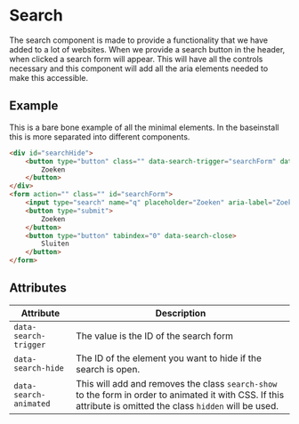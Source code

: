 # Search

The search component is made to provide a functionality that we have added to a lot of websites. When we provide a search button in the header, when clicked a search form will appear. This will have all the controls necessary and this component will add all the aria elements needed to make this accessible.

## Example

This is a bare bone example of all the minimal elements. In the baseinstall this is more separated into different components.

```HTML
<div id="searchHide">
    <button type="button" class="" data-search-trigger="searchForm" data-search-hide="searchHide" data-search-animated>
        Zoeken
    </button>
</div>
<form action="" class="" id="searchForm">
    <input type="search" name="q" placeholder="Zoeken" aria-label="Zoeken"/>
    <button type="submit">
        Zoeken
    </button>
    <button type="button" tabindex="0" data-search-close>
        Sluiten
    </button>
</form>
```

## Attributes

| Attribute              | Description                                                                                                                                                   |
| ---------------------- | ------------------------------------------------------------------------------------------------------------------------------------------------------------- |
| `data-search-trigger`  | The value is the ID of the search form                                                                                                                        |
| `data-search-hide`     | The ID of the element you want to hide if the search is open.                                                                                                 |
| `data-search-animated` | This will add and removes the class `search-show` to the form in order to animated it with CSS. If this attribute is omitted the class `hidden` will be used. |
